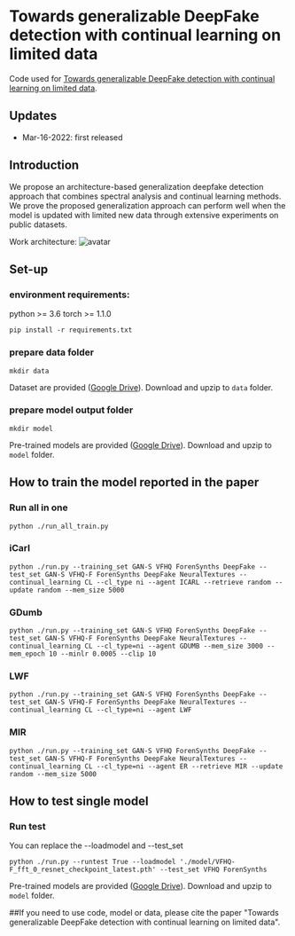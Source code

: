 # Towards generalizable DeepFake detection with continual learning on limited data
Code used for [Towards generalizable DeepFake detection with continual learning on limited data](http://).



## Updates
- Mar-16-2022: first released


## Introduction
We propose an architecture-based generalization deepfake detection approach that combines spectral analysis and continual learning methods. We prove the proposed generalization approach can perform well when the model is updated with limited new data through extensive experiments on public datasets.

Work architecture:
![avatar](https://github.com/HollyhuangD/deepfake_detection_with_continual_learning_on_limited_data/blob/main/pic/CL-proposal-network.png)



## Set-up
### environment requirements:
python >= 3.6
torch >= 1.1.0
```
pip install -r requirements.txt
```

### prepare data folder
```
mkdir data
```
Dataset are provided ([Google Drive](https://drive.google.com/file/d/1ZagpX2r4cR9exEtNYUQf02WXZhbOLAhq/view?usp=sharing)). Download and upzip to `data` folder.
### prepare model output folder
```
mkdir model
```
Pre-trained models are provided ([Google Drive](https://drive.google.com/file/d/1lUveXB6YgiXGuyRrM8d_B5wAGkWLeORZ/view?usp=sharing)). Download and upzip to `model` folder.

## How to train the model reported in the paper
### Run all in one
```
python ./run_all_train.py
```

### iCarl 
```
python ./run.py --training_set GAN-S VFHQ ForenSynths DeepFake --test_set GAN-S VFHQ-F ForenSynths DeepFake NeuralTextures --continual_learning CL --cl_type ni --agent ICARL --retrieve random --update random --mem_size 5000 
```
### GDumb  
```
python ./run.py --training_set GAN-S VFHQ ForenSynths DeepFake --test_set GAN-S VFHQ-F ForenSynths DeepFake NeuralTextures --continual_learning CL --cl_type=ni --agent GDUMB --mem_size 3000 --mem_epoch 10 --minlr 0.0005 --clip 10 
```

### LWF
```
python ./run.py --training_set GAN-S VFHQ ForenSynths DeepFake --test_set GAN-S VFHQ-F ForenSynths DeepFake NeuralTextures --continual_learning CL --cl_type=ni --agent LWF  
```

### MIR
```
python ./run.py --training_set GAN-S VFHQ ForenSynths DeepFake --test_set GAN-S VFHQ-F ForenSynths DeepFake NeuralTextures --continual_learning CL --cl_type=ni --agent ER --retrieve MIR --update random --mem_size 5000
```

## How to test single model
### Run test
You can replace the --loadmodel and --test_set
```
python ./run.py --runtest True --loadmodel './model/VFHQ-F_fft_0_resnet_checkpoint_latest.pth' --test_set VFHQ ForenSynths
```
Pre-trained models are provided ([Google Drive](https://drive.google.com/file/d/1lUveXB6YgiXGuyRrM8d_B5wAGkWLeORZ/view?usp=sharing)). Download and upzip to `model` folder.


##If you need to use code, model or data, please cite the paper "Towards generalizable DeepFake detection with continual learning on limited data".

